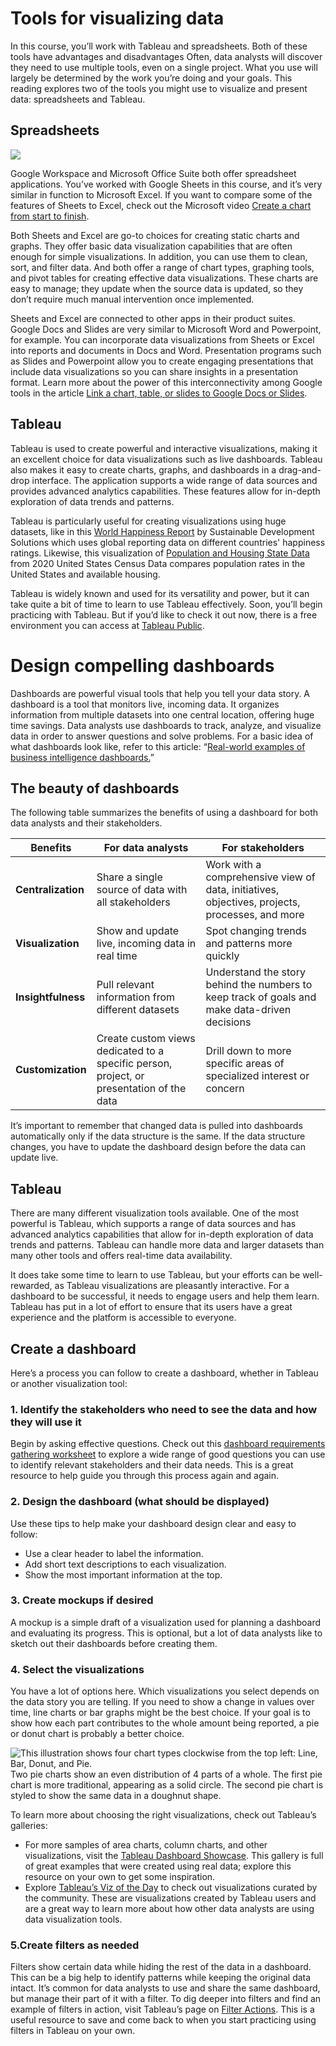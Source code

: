 # Tools for visualizing data

In this course, you’ll work with Tableau and spreadsheets. Both of these tools have advantages and disadvantages Often, data analysts will discover they need to use multiple tools, even on a single project. What you use will largely be determined by the work you’re doing and your goals. This reading explores two of the tools you might use to visualize and present data: spreadsheets and Tableau.

## Spreadsheets

![](https://d3c33hcgiwev3.cloudfront.net/imageAssetProxy.v1/XXWDCtONRfmxy-j5DiNe2w_648dbf46652945e5b96b3a08e6261cf1_D1G009.png?expiry=1750896000000&hmac=q2JxTp-YmEbmgtHlxes9NQj3y7Jt-gZaqw0BPyW0vs4)

Google Workspace and Microsoft Office Suite both offer spreadsheet applications. You’ve worked with Google Sheets in this course, and it’s very similar in function to Microsoft Excel. If you want to compare some of the features of Sheets to Excel, check out the Microsoft video [Create a chart from start to finish](https://support.microsoft.com/en-us/office/create-a-chart-from-start-to-finish-0baf399e-dd61-4e18-8a73-b3fd5d5680c2).

Both Sheets and Excel are go-to choices for creating static charts and graphs. They offer basic data visualization capabilities that are often enough for simple visualizations. In addition, you can use them to  clean, sort, and filter data. And both offer a range of chart types, graphing tools, and pivot tables for creating effective data visualizations. These charts are easy to manage; they update when the source data is updated, so they don’t require much manual intervention once implemented.

Sheets and Excel are connected to other apps in their product suites. Google Docs and Slides are very similar to Microsoft Word and Powerpoint, for example. You can incorporate data visualizations from Sheets or Excel into reports and documents in Docs and Word. Presentation programs such as Slides and Powerpoint allow you to create engaging presentations that include data visualizations so you can share insights in a presentation format. Learn more about the power of this interconnectivity among Google tools in the article [Link a chart, table, or slides to Google Docs or Slides](https://support.google.com/docs/answer/7009814?hl=en&co=GENIE.Platform%3DDesktop).

## Tableau

Tableau is used to create powerful and interactive visualizations, making it an excellent choice for data visualizations such as live dashboards. Tableau also makes it easy to create charts, graphs, and dashboards in a drag-and-drop interface. The application  supports a wide range of data sources and provides advanced analytics capabilities. These features allow for in-depth exploration of data trends and patterns.

Tableau is particularly useful for creating visualizations using huge datasets, like in this [World Happiness Report](https://www.kaggle.com/datasets/unsdsn/world-happiness) by Sustainable Development Solutions which uses global reporting data on different countries' happiness ratings. Likewise, this visualization of [Population and Housing State Data](https://www.census.gov/library/visualizations/interactive/2020-population-and-housing-state-data.html) from 2020 United States Census Data compares population rates in the United States and available housing.

Tableau is widely known and used for its versatility and power, but it can take quite a bit of time to learn to use Tableau effectively. Soon, you’ll begin practicing with Tableau. But if you’d like to check it out now, there is a free environment you can access at [Tableau Public](https://www.tableau.com/products/public).

# Design compelling dashboards

Dashboards are powerful visual tools that help you tell your data story. A dashboard is a tool that monitors live, incoming data. It organizes information from multiple datasets into one central location, offering huge time savings. Data analysts use dashboards to track, analyze, and visualize data in order to answer questions and solve problems. For a basic idea of what dashboards look like, refer to this article: “[Real-world examples of business intelligence dashboards.](https://www.tableau.com/learn/articles/business-intelligence-dashboards-examples)”

## The beauty of dashboards

The following table summarizes the benefits of using a dashboard for both data analysts and their stakeholders.


| **Benefits**       | **For data analysts**                                                                    | For stakeholders                                                                               |
| -------------------- | ------------------------------------------------------------------------------------------ | ------------------------------------------------------------------------------------------------ |
| **Centralization** | Share a single source of data with all stakeholders                                      | Work with a comprehensive view of data, initiatives, objectives, projects, processes, and more |
| **Visualization**  | Show and update live, incoming data in real time                                         | Spot changing trends and patterns more quickly                                                 |
| **Insightfulness** | Pull relevant information from different datasets                                        | Understand the story behind the numbers to keep track of goals and make data-driven decisions  |
| **Customization**  | Create custom views dedicated to a specific person, project, or presentation of the data | Drill down to more specific areas of specialized interest or concern                           |

It’s important to remember that changed data is pulled into dashboards automatically only if the data structure is the same. If the data structure changes, you have to update the dashboard design before the data can update live.

## Tableau

There are many different visualization tools available. One of the most powerful is Tableau, which supports a range of data sources and has advanced analytics capabilities that allow for in-depth exploration of data trends and patterns. Tableau can handle more data and larger datasets than many other tools and offers real-time data availability.

It does take some time to learn to use Tableau, but your efforts  can be well-rewarded, as Tableau visualizations are pleasantly interactive. For a dashboard to be successful, it needs to engage users and help them learn. Tableau has put in a lot of effort to ensure that its users have a great experience and the platform is accessible to everyone.

## Create a dashboard

Here’s a process you can follow to create a dashboard, whether in Tableau or another visualization tool:

### 1. Identify the stakeholders who need to see the data and how they will use it

Begin by asking effective questions. Check out this [dashboard requirements gathering worksheet](https://s3.amazonaws.com/looker-elearning-resources/Requirements+Gathering+Worksheet.pdf) to explore a wide range of good questions you can use to identify relevant stakeholders and their data needs. This is a great resource to help guide you through this process again and again.

### 2. Design the dashboard (what should be displayed)

Use these tips to help make your dashboard design clear and easy to follow:

- Use a clear header to label the information.
- Add short text descriptions to each visualization.
- Show the most important information at the top.

### **3. Create mockups if desired**

A mockup is a simple draft of a visualization used for planning a dashboard and evaluating its progress. This is optional, but a lot of data analysts like to sketch out their dashboards before creating them.

### 4. Select the visualizations

You have a lot of options here. Which visualizations you select depends on the data story you are telling. If you need to show a change in values over time, line charts or bar graphs might be the best choice. If your goal is to show how each part contributes to the whole amount being reported, a pie or donut chart is probably a better choice.

![This illustration shows four chart types clockwise from the top left: Line, Bar, Donut, and Pie.](https://d3c33hcgiwev3.cloudfront.net/imageAssetProxy.v1/Qkst8efdRuugwRy0BPfA-A_7cd50ff6a17346bca5a7d0baa8b0e9f1_VlXU18Q6wIiyoIzyveppcUsb0rym11hjlN-a1fRQTCBMS07Eyr0SM3xik3jZBp4PY4wSlTbecLIX77PGf7mhuFdvQ6eHeLzRYvEHMI-11i33FBpqNPGtq5BcFq7vW6QkkTY9HWU6J0WGeN-5R_0NiGbkDRxdzbKsjkj8-bWU35AoYBsb-rEBVdxK5GHjEtdJ63CF3GBJTihtqQJE4TL51BSUH08aYhIHRzG1RQ?expiry=1750896000000&hmac=IM0KTNkSEK4_AI1DKJJ9MGQN_9eWuANCgRFU513zhC8)Two pie charts show an even distribution of 4 parts of a whole. The first pie chart is more traditional, appearing as a solid circle. The second pie chart is styled to show the same data in a doughnut shape.

To learn more about choosing the right visualizations, check out Tableau’s galleries:

- For more samples of area charts, column charts, and other visualizations, visit the [Tableau Dashboard Showcase](https://www.tableau.com/solutions/gallery). This gallery is full of great examples that were created using real data; explore this resource on your own to get some inspiration.
- Explore [Tableau’s Viz of the Day](https://public.tableau.com/en-us/gallery/?tab=viz-of-the-day&type=viz-of-the-day) to check out visualizations curated by the community. These are visualizations created by Tableau users and are a great way to learn more about how other data analysts are using data visualization tools.

### 5.Create filters as needed

Filters show certain data while hiding the rest of the data in a dashboard. This can be a big help to identify patterns while keeping the original data intact. It’s common for data analysts to use and share the same dashboard, but manage their part of it with a filter. To dig deeper into filters and find an example of filters in action, visit Tableau’s page on [Filter Actions](https://help.tableau.com/current/pro/desktop/en-us/actions_filter.htm). This is a useful resource to save and come back to when you start practicing using filters in Tableau on your own.
